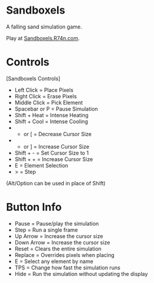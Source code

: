 # Sandboxels
A falling sand simulation game.

Play at [Sandboxels.R74n.com](https://sandboxels.r74n.com/).

# Controls
[Sandboxels Controls]
 * Left Click      =  Place Pixels
 * Right Click     =  Erase Pixels
 * Middle Click    =  Pick Element
 * Spacebar or P   =  Pause Simulation
 * Shift + Heat    =  Intense Heating
 * Shift + Cool    =  Intense Cooling
 * - or [          =  Decrease Cursor Size
 * + or ]          =  Increase Cursor Size
 * Shift + -       =  Set Cursor Size to 1
 * Shift + +       =  Increase Cursor Size
 * E               =  Element Selection
 * &gt;               =  Step

(Alt/Option can be used in place of Shift)

# Button Info
 * Pause           =  Pause/play the simulation
 * Step            =  Run a single frame
 * Up Arrow        =  Increase the cursor size
 * Down Arrow      =  Increase the cursor size
 * Reset           =  Clears the entire simulation
 * Replace         =  Overrides pixels when placing
 * E               =  Select any element by name
 * TPS             =  Change how fast the simulation runs
 * Hide            =  Run the simulation without updating the display
